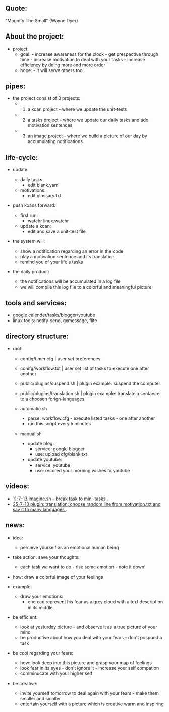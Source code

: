 Quote: 
----------
"Magnify The Small" (Wayne Dyer)

About the project:
------------------
- project:
    - goal:
             - increase awareness for the clock
             - get prespective through time
             - increase motivation to deal with your tasks
             - increase efficiency by doing more and more order
    -  hope:
             - it will serve others too.

pipes:
-------
- the project consist of 3 projects:
    - 1. a koan project   -  where we update the unit-tests
    - 2. a tasks project  -  where we update our daily tasks and add motivation sentences
    - 3. an image project -  where we build a picture of our day by accumulating notifications 

life-cycle: 
--------------------
- update:
    - daily tasks:
        - edit blank.yaml
    - motivations:
        - edit glossary.txt

- push koans forward:
    - first run: 
        - watchr linux.watchr
    - update a koan:
        - edit and save a unit-test file

- the system will:
    - show a notification regarding an error in the code 
    - play a motivation sentence and its translation 
    - remind you of your life's tasks
    
- the daily product:
    - the notifications will be accumulated in a log file
    - we will compile this log file to a colorful and meaningful picture


tools and services:
---------
- google calender/tasks/blogger/youtube
- linux tools: notify-send, gxmessage, flite


directory structure:
----------------------
- root:
    - config/timer.cfg    | user set preferences
    - conifg/workflow.txt | user set list of tasks to execute one after another 

    - public/plugins/suspend.sh     | plugin example: suspend the computer
    - public/plugins/translation.sh | plugin example: translate a sentance to a choosen forign-languages

    - automatic.sh    
        - parse: workflow.cfg - execute listed tasks - one after another
        - run this script every 5 minutes
        
    - manual.sh    
        - update blog:
            - service: google blogger
            - use:     upload cfg/blank.txt
        - update youtube:
            - service: youtube
            - use:     recored your morning wishes to youtube

videos:
---------------
- [ 11-7-13 imagine.sh - break task to mini-tasks ](http://ascii.io/a/4113).
- [ 25-7-13 plugin: translation: choose random line from motivation.txt and say it to many languages ](http://ascii.io/a/4337).



news:
------------
- idea:
    - percieve yourself as an emotional human being
            
- take action:      save your thoughts:
    - each task we want to do - rise some emotion - note it down!

- how:     draw a colorful image of your feelings
- example:
    - draw your emotions: 
        - one can represent his fear as a grey cloud with a text description in its middle.

- be efficient:
    - look at yesturday picture - and observe it as a true picture of your mind
    - be productive about how you deal with your fears - don't pospond a task


- be cool regarding your fears:
    - how: look deep into this picture and grasp your map of feelings 
    - look fear in its eyes - don't ignore it - increase your self compation
    - comminucate with your higher self

- be creative:
    - invite yourself tomorrow to deal again with your fears - make them smaller and smaller 
    - entertain yourself with a picture which is creative warm and inspiring

